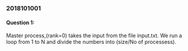 ### 2018101001

#### Question 1:
Master process,(rank=0) takes the input from the file input.txt. We run a loop from 1 to N and divide the numbers into (size/No of processess).
